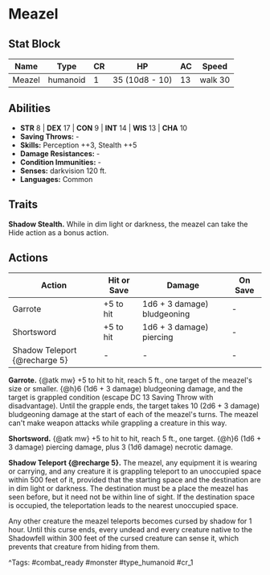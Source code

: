 # Meazel

## Stat Block

| Name | Type | CR | HP | AC | Speed |
|------|------|----|----|----|-------|
| Meazel | humanoid | 1 | 35 (10d8 - 10) | 13 | walk 30 |

## Abilities

- **STR** 8 | **DEX** 17 | **CON** 9 | **INT** 14 | **WIS** 13 | **CHA** 10
- **Saving Throws:** -  
- **Skills:** Perception ++3, Stealth ++5  
- **Damage Resistances:** -  
- **Condition Immunities:** -  
- **Senses:** darkvision 120 ft.  
- **Languages:** Common

## Traits

**Shadow Stealth.** While in dim light or darkness, the meazel can take the Hide action as a bonus action.


## Actions

| Action | Hit or Save | Damage | On Save |
|--------|--------------|--------|----------|
| Garrote | +5 to hit | 1d6 + 3 damage) bludgeoning | - |
| Shortsword | +5 to hit | 1d6 + 3 damage) piercing | - |
| Shadow Teleport {@recharge 5} | - | - | - |

**Garrote.** {@atk mw} +5 to hit to hit, reach 5 ft., one target of the meazel's size or smaller. {@h}6 (1d6 + 3 damage) bludgeoning damage, and the target is grappled condition (escape DC 13 Saving Throw with disadvantage). Until the grapple ends, the target takes 10 (2d6 + 3 damage) bludgeoning damage at the start of each of the meazel's turns. The meazel can't make weapon attacks while grappling a creature in this way.

**Shortsword.** {@atk mw} +5 to hit to hit, reach 5 ft., one target. {@h}6 (1d6 + 3 damage) piercing damage, plus 3 (1d6 damage) necrotic damage.

**Shadow Teleport {@recharge 5}.** The meazel, any equipment it is wearing or carrying, and any creature it is grappling teleport to an unoccupied space within 500 feet of it, provided that the starting space and the destination are in dim light or darkness. The destination must be a place the meazel has seen before, but it need not be within line of sight. If the destination space is occupied, the teleportation leads to the nearest unoccupied space.

Any other creature the meazel teleports becomes cursed by shadow for 1 hour. Until this curse ends, every undead and every creature native to the Shadowfell within 300 feet of the cursed creature can sense it, which prevents that creature from hiding from them.


^Tags: #combat_ready #monster #type_humanoid #cr_1